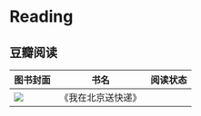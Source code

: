 # Reading



## 豆瓣阅读


| 图书封面                                                           | 书名               | 阅读状态 |
| ------------------------------------------------------------------ | ------------------ | -------- |
| ![](https://img2.doubanio.com/view/subject/s/public/s34522268.jpg) | 《我在北京送快递》 |          |